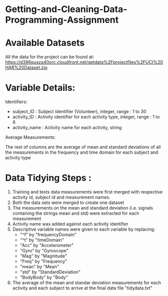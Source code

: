 # Getting-and-Cleaning-Data-Programming-Assignment

Available Datasets
=================================

All the data for the project can be found at:
https://d396qusza40orc.cloudfront.net/getdata%2Fprojectfiles%2FUCI%20HAR%20Dataset.zip

Variable Details:
=================================
Identifiers:

- subject_ID : Subject identifier (Volunteer), integer, range : 1 to 30
- activity_ID : Activity identifier for each activity type, integer, range : 1 to 6
- activity_name : Activity name for each activity, string

Average Measurements:

The rest of columns are the average of mean and standard deviations of all the measurements in the frequency and time domain for each subject and activity type

Data Tidying Steps :
=================================
1. Training and tests data measurements were first merged with respective activity id, subject id and measurement names. 
2. Both the data sets were merged to create one dataset
3. The measurements on the mean and standard deviation (i.e. signals containing the strings mean and std) were extracted for each measurement
4. Activity name was added against each activity identifier
5. Descriptive variable names were given to each variable by replacing:
    -   "^f" by "frequencyDomain"
    -   "^t" by "timeDomain"
    -   "Acc" by "Accelerometer"
    -   "Gyro" by "Gyroscope"
    -   "Mag" by "Magnitude"
    -   "Freq" by "Frequency"
    -   "mean" by "Mean"
    -   "std" by "StandardDeviation"
    -   "BodyBody" by "Body"
6. The average of the mean and standar deviation measurements for each activity and each subject to arrive at the final data file "tidydata.txt"
